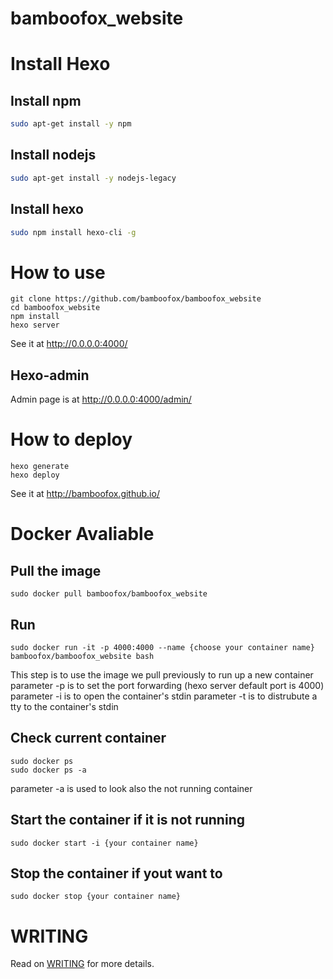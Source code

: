 # bamboofox_website

# Install Hexo

## Install npm

```bash
sudo apt-get install -y npm
```

## Install nodejs

```bash
sudo apt-get install -y nodejs-legacy
```

## Install hexo

```bash
sudo npm install hexo-cli -g
```

# How to use
```
git clone https://github.com/bamboofox/bamboofox_website
cd bamboofox_website
npm install
hexo server
```
See it at http://0.0.0.0:4000/

## Hexo-admin

Admin page is at http://0.0.0.0:4000/admin/

# How to deploy
```
hexo generate
hexo deploy
```
See it at http://bamboofox.github.io/

# Docker Avaliable

## Pull the image

```
sudo docker pull bamboofox/bamboofox_website
```

## Run

```
sudo docker run -it -p 4000:4000 --name {choose your container name} bamboofox/bamboofox_website bash
```

This step is to use the image we pull previously to run up a new container
parameter -p is to set the port forwarding (hexo server default port is 4000)
parameter -i is to open the container's stdin
parameter -t is to distrubute a tty to the container's stdin

## Check current container

```
sudo docker ps
sudo docker ps -a
```

parameter -a is used to look also the not running container

## Start the container if it is not running

```
sudo docker start -i {your container name}
```

## Stop the container if yout want to

```
sudo docker stop {your container name}
```

# WRITING

Read on [WRITING](./WRITING.md) for more details.
